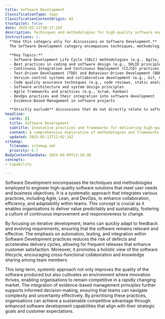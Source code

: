 ```yaml
---
title: Software Development
ClassificationType: tags
ClassificationContentOrigin: AI
trustpilot: false
date: 2025-02-11T10:17:24Z
description: Techniques and methodologies for high-quality software engineering.
Instructions: |-
  **Use this category only for discussions on Software Development.**  
  The Software Development category encompasses techniques, methodologies, and practices aimed at producing high-quality software engineering outcomes. This category focuses on the processes and frameworks that guide the development lifecycle, ensuring that software is built efficiently, effectively, and sustainably.

  **Key Topics:**
  - Software Development Life Cycle (SDLC) methodologies (e.g., Agile, Waterfall, Iterative)
  - Best practices in coding and software design (e.g., SOLID principles, design patterns)
  - Continuous Integration and Continuous Deployment (CI/CD) practices
  - Test-Driven Development (TDD) and Behaviour-Driven Development (BDD)
  - Version control systems and collaborative development (e.g., Git, GitHub)
  - Code quality assurance techniques (e.g., code reviews, static analysis)
  - Software architecture and system design principles
  - Agile frameworks and practices (e.g., Scrum, Kanban)
  - DevOps practices and their integration into software development
  - Evidence-Based Management in software projects

  **Strictly exclude** discussions that do not directly relate to software engineering practices, such as general business management topics, unrelated technology discussions, or personal opinions on software tools without a methodological context.
headline:
  cards: []
  title: Software Development
  subtitle: Innovative practices and frameworks for delivering high-quality software solutions efficiently and effectively.
  content: A comprehensive exploration of methodologies and frameworks that enhance the delivery of software solutions. Posts should delve into workflow optimisation, team collaboration, iterative development, and continuous improvement, drawing insights from industry thought leaders and established theories to foster effective engineering practices.
  updated: 2025-02-13T12:02:14Z
sitemap:
  filename: sitemap.xml
  priority: 0.7
BodyContentGenDate: 2025-04-09T13:10:30
concepts:
- Capability

---
```

Software Development encompasses the techniques and methodologies employed to engineer high-quality software solutions that meet user needs and business objectives. It is a systematic approach that integrates various practices, including Agile, Lean, and DevOps, to enhance collaboration, efficiency, and adaptability within teams. This concept is crucial as it enables organisations to deliver value predictably and sustainably, fostering a culture of continuous improvement and responsiveness to change.

By focusing on iterative development, teams can quickly adapt to feedback and evolving requirements, ensuring that the software remains relevant and effective. The emphasis on automation, testing, and integration within Software Development practices reduces the risk of defects and accelerates delivery cycles, allowing for frequent releases that enhance customer satisfaction. Moreover, it promotes a holistic view of the software lifecycle, encouraging cross-functional collaboration and knowledge sharing among team members.

This long-term, systemic approach not only improves the quality of the software produced but also cultivates an environment where innovation thrives, enabling organisations to remain competitive in a rapidly changing market. The integration of evidence-based management principles further supports informed decision-making, ensuring that teams can navigate complexity and uncertainty effectively. By prioritising these practices, organisations can achieve a sustainable competitive advantage through enhanced software development capabilities that align with their strategic goals and customer expectations.
